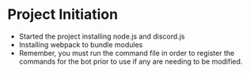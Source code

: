 # Project Initiation
- Started the project installing node.js and discord.js
- Installing webpack to bundle modules
- Remember, you must run the command file in order to register the commands for the bot prior to use if any are needing to be modified.
